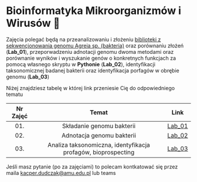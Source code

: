 # Bioinformatyka Mikroorganizmów i Wirusów 🧬

Zajęcia polegać będą na przeanalizowaniu i złożeniu [biblioteki z sekwencjonowania genomu Agreia sp. (bakteria)](https://www.ebi.ac.uk/ena/browser/view/PRJEB40363) oraz porównaniu złożeń (**Lab_01**), przeporwadzeniu adnotacji genomu dwoma metodami oraz porównanie wyników i wyszukanie genów o konkretnych funkcjach za pomocą własnego skryptu w **Pythonie** (**Lab_02**), identyfikacji taksonomicznej badanej bakterii oraz identyfikacja porfagów w obrębie genomu (**Lab_03**)

Niżej znajdziesz tabelę w której link przeniesie Cię do odpowiedniego tematu

| Nr Zajęć | Temat  | Link  |
|:---:|:---:|:---:|
| 01. | Składanie genomu bakterii | [Lab_01](https://github.com/AvirFrog/bmiw/blob/main/Lab_01/README.md) |
| 02. | Adnotacja genomu bakterii | [Lab_02](https://github.com/AvirFrog/bmiw/blob/main/Lab_02/README.md) |
| 03. | Analiza taksonomiczna, identyfikacja profagów, bioprospecting | [Lab_03](https://github.com/AvirFrog/bmiw/blob/main/Lab_03/README.md) |

Jeśli masz pytanie (po za zajęciami) to polecam kontkatować się przez maila kacper.dudczak@amu.edu.pl lub teams
